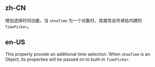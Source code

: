 ## zh-CN

增加选择时间功能，当 `showTime` 为一个对象时，其属性会传递给内建的 `TimePicker`。

## en-US

This property provide an additional time selection. When `showTime` is an Object, its properties will be passed on to built-in `TimePicker`.
